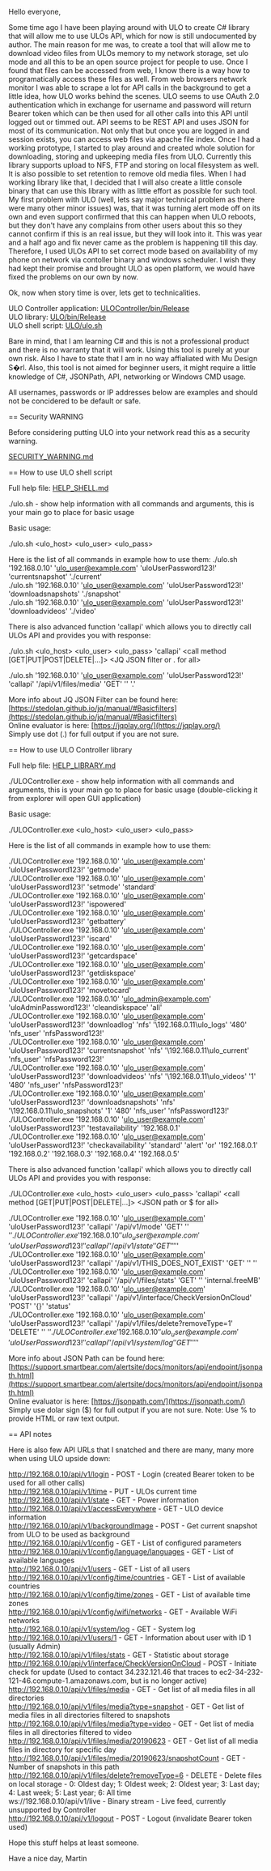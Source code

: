 Hello everyone,

Some time ago I have been playing around with ULO to create C# library that will allow me to use ULOs API, which for now is still undocumented by author. The main reason for me was, to create a tool that will allow me to download video files from ULOs memory to my network storage, set ulo mode and all this to be an open source project for people to use. Once I found that files can be accessed from web, I know there is a way how to programatically access these files as well. From web browsers network monitor I was able to scrape a lot for API calls in the background to get a little idea, how ULO works behind the scenes. ULO seems to use OAuth 2.0 authentication which in exchange for username and password will return Bearer token which can be then used for all other calls into this API until logged out or timmed out. API seems to be REST API and uses JSON for most of its communication. Not only that but once you are logged in and session exists, you can access web files via apache file index. Once I had a working prototype, I started to play around and created whole solution for downloading, storing and upkeeping media files from ULO. Currently this library supports upload to NFS, FTP and storing on local filesystem as well. It is also possible to set retention to remove old media files. When I had working library like that, I decided that I will also create a little console binary that can use this library with as little effort as possible for such tool. My first problem with ULO (well, lets say major technical problem as there were many other minor issues) was, that it was turning alert mode off on its own and even support confirmed that this can happen when ULO reboots, but they don't have any complains from other users about this so they cannot confirm if this is an real issue, but they will look into it. This was year and a half ago and fix never came as the problem is happening till this day. Therefore, I used ULOs API to set correct mode based on availability of my phone on network via contoller binary and windows scheduler. I wish they had kept their promise and brought ULO as open platform, we would have fixed the problems on our own by now.

Ok, now when story time is over, lets get to technicalities.

ULO Controller application: [ULOController/bin/Release](ULOController/bin/Release)  
ULO library: [ULO/bin/Release](ULO/bin/Release)  
ULO shell script: [ULO/ulo.sh](ULO/ulo.sh)  

Bare in mind, that I am learning C# and this is not a professional product and there is no warranty that it will work. Using this tool is purely at your own risk. Also I have to state that I am in no way affialiated with Mu Design S�rl. Also, this tool is not aimed for beginner users, it might require a little knowledge of C#, JSONPath, API, networking or Windows CMD usage.

All usernames, passwords or IP addresses below are examples and should not be concidered to be default or safe.

== Security WARNING

Before considering putting ULO into your network read this as a security warning.

[SECURITY_WARNING.md](SECURITY_WARNING.md)  

== How to use ULO shell script

Full help file: [HELP_SHELL.md](HELP_SHELL.md)  

./ulo.sh - show help information with all commands and arguments, this is your main go to place for basic usage

Basic usage:

./ulo.sh <ulo_host> <ulo_user> <ulo_pass> <action> <arg1> <argN>

Here is the list of all commands in example how to use them:
./ulo.sh '192.168.0.10' 'ulo_user@example.com' 'uloUserPassword123!' 'currentsnapshot' './current'  
./ulo.sh '192.168.0.10' 'ulo_user@example.com' 'uloUserPassword123!' 'downloadsnapshots' './snapshot'  
./ulo.sh '192.168.0.10' 'ulo_user@example.com' 'uloUserPassword123!' 'downloadvideos' './video'  

There is also advanced function 'callapi' which allows you to directly call ULOs API and provides you with response:

./ulo.sh <ulo_host> <ulo_user> <ulo_pass> 'callapi' <API path> <call method [GET|PUT|POST|DELETE|...]> <body this might be needed by API but is undocumented> <JQ JSON filter or . for all>

./ulo.sh '192.168.0.10' 'ulo_user@example.com' 'uloUserPassword123!' 'callapi' '/api/v1/files/media' 'GET' '' '.'

More info about JQ JSON Filter can be found here: [https://stedolan.github.io/jq/manual/#Basicfilters](https://stedolan.github.io/jq/manual/#Basicfilters)  
Online evaluator is here: [https://jqplay.org/](https://jqplay.org/)  
Simply use dot (.) for full output if you are not sure.

== How to use ULO Controller library

Full help file: [HELP_LIBRARY.md](HELP_LIBRARY.md)  

./ULOController.exe - show help information with all commands and arguments, this is your main go to place for basic usage (double-clicking it from explorer will open GUI application)

Basic usage:

./ULOController.exe <ulo_host> <ulo_user> <ulo_pass> <action> <arg1> <argN>

Here is the list of all commands in example how to use them:

./ULOController.exe '192.168.0.10' 'ulo_user@example.com' 'uloUserPassword123!' 'getmode'  
./ULOController.exe '192.168.0.10' 'ulo_user@example.com' 'uloUserPassword123!' 'setmode' 'standard'  
./ULOController.exe '192.168.0.10' 'ulo_user@example.com' 'uloUserPassword123!' 'ispowered'  
./ULOController.exe '192.168.0.10' 'ulo_user@example.com' 'uloUserPassword123!' 'getbattery'  
./ULOController.exe '192.168.0.10' 'ulo_user@example.com' 'uloUserPassword123!' 'iscard'  
./ULOController.exe '192.168.0.10' 'ulo_user@example.com' 'uloUserPassword123!' 'getcardspace'  
./ULOController.exe '192.168.0.10' 'ulo_user@example.com' 'uloUserPassword123!' 'getdiskspace'  
./ULOController.exe '192.168.0.10' 'ulo_user@example.com' 'uloUserPassword123!' 'movetocard'  
./ULOController.exe '192.168.0.10' 'ulo_admin@example.com' 'uloAdminPassword123!' 'cleandiskspace' 'all'  
./ULOController.exe '192.168.0.10' 'ulo_user@example.com' 'uloUserPassword123!' 'downloadlog' 'nfs' '\\192.168.0.11\ulo\_logs' '480' 'nfs_user' 'nfsPassword123!'  
./ULOController.exe '192.168.0.10' 'ulo_user@example.com' 'uloUserPassword123!' 'currentsnapshot' 'nfs' '\\192.168.0.11\ulo\_current' 'nfs_user' 'nfsPassword123!'  
./ULOController.exe '192.168.0.10' 'ulo_user@example.com' 'uloUserPassword123!' 'downloadvideos' 'nfs' '\\192.168.0.11\ulo\_videos' '1' '480' 'nfs_user' 'nfsPassword123!'  
./ULOController.exe '192.168.0.10' 'ulo_user@example.com' 'uloUserPassword123!' 'downloadsnapshots' 'nfs' '\\192.168.0.11\ulo\_snapshots' '1' '480' 'nfs_user' 'nfsPassword123!'  
./ULOController.exe '192.168.0.10' 'ulo_user@example.com' 'uloUserPassword123!' 'testavailability' '192.168.0.1'  
./ULOController.exe '192.168.0.10' 'ulo_user@example.com' 'uloUserPassword123!' 'checkavailability' 'standard' 'alert' 'or' '192.168.0.1' '192.168.0.2' '192.168.0.3' '192.168.0.4' '192.168.0.5'  

There is also advanced function 'callapi' which allows you to directly call ULOs API and provides you with response:

./ULOController.exe <ulo_host> <ulo_user> <ulo_pass> 'callapi' <API path> <call method [GET|PUT|POST|DELETE|...]> <body this might be needed by API but is undocumented> <JSON path or $ for all>

./ULOController.exe '192.168.0.10' 'ulo_user@example.com' 'uloUserPassword123!' 'callapi' '/api/v1/mode' 'GET' '' '$'  
./ULOController.exe '192.168.0.10' 'ulo_user@example.com' 'uloUserPassword123!' 'callapi' '/api/v1/state' 'GET' '' '$'  
./ULOController.exe '192.168.0.10' 'ulo_user@example.com' 'uloUserPassword123!' 'callapi' '/api/v1/THIS_DOES_NOT_EXIST' 'GET' '' ''  
./ULOController.exe '192.168.0.10' 'ulo_user@example.com' 'uloUserPassword123!' 'callapi' '/api/v1/files/stats' 'GET' '' 'internal.freeMB'  
./ULOController.exe '192.168.0.10' 'ulo_user@example.com' 'uloUserPassword123!' 'callapi' '/api/v1/interface/CheckVersionOnCloud' 'POST' '{}' 'status'  
./ULOController.exe '192.168.0.10' 'ulo_user@example.com' 'uloUserPassword123!' 'callapi' '/api/v1/files/delete?removeType=1' 'DELETE' '' '$'  
./ULOController.exe '192.168.0.10' 'ulo_user@example.com' 'uloUserPassword123!' 'callapi' '/api/v1/system/log' 'GET' '' '$'  

More info about JSON Path can be found here: [https://support.smartbear.com/alertsite/docs/monitors/api/endpoint/jsonpath.html](https://support.smartbear.com/alertsite/docs/monitors/api/endpoint/jsonpath.html)  
Online evaluator is here: [https://jsonpath.com/](https://jsonpath.com/)  
Simply use dolar sign ($) for full output if you are not sure.
Note: Use % to provide HTML or raw text output.

== API notes

Here is also few API URLs that I snatched and there are many, many more when using ULO upside down:

http://192.168.0.10/api/v1/login - POST - Login (created Bearer token to be used for all other calls)  
http://192.168.0.10/api/v1/time - PUT - ULOs current time  
http://192.168.0.10/api/v1/state - GET - Power information  
http://192.168.0.10/api/v1/accessEverywhere - GET - ULO device information  
http://192.168.0.10/api/v1/backgroundImage - POST - Get current snapshot from ULO to be used as background  
http://192.168.0.10/api/v1/config - GET - List of configured parameters  
http://192.168.0.10/api/v1/config/language/languages - GET - List of available languages  
http://192.168.0.10/api/v1/users - GET - List of all users  
http://192.168.0.10/api/v1/config/time/countries - GET - List of available countries  
http://192.168.0.10/api/v1/config/time/zones - GET - List of available time zones  
http://192.168.0.10/api/v1/config/wifi/networks - GET - Available WiFi networks  
http://192.168.0.10/api/v1/system/log - GET - System log  
http://192.168.0.10/api/v1/users/1 - GET - Information about user with ID 1 (usually Admin)  
http://192.168.0.10/api/v1/files/stats - GET - Statistic about storage  
http://192.168.0.10/api/v1/interface/CheckVersionOnCloud - POST - Initiate check for update (Used to contact 34.232.121.46 that traces to ec2-34-232-121-46.compute-1.amazonaws.com, but is no longer active)  
http://192.168.0.10/api/v1/files/media - GET - Get list of all media files in all directories  
http://192.168.0.10/api/v1/files/media?type=snapshot - GET - Get list of media files in all directories filtered to snapshots  
http://192.168.0.10/api/v1/files/media?type=video - GET - Get list of media files in all directories filtered to video  
http://192.168.0.10/api/v1/files/media/20190623 - GET - Get list of all media files in directory for specific day  
http://192.168.0.10/api/v1/files/media/20190623/snapshotCount - GET - Number of snapshots in this path  
http://192.168.0.10/api/v1/files/delete?removeType=6 - DELETE - Delete files on local storage - 0: Oldest day; 1: Oldest week; 2: Oldest year; 3: Last day; 4: Last week; 5: Last year; 6: All time  
ws://192.168.0.10/api/v1/live - Binary stream - Live feed, currently unsupported by Controller  
http://192.168.0.10/api/v1/logout - POST - Logout (invalidate Bearer token used)  

Hope this stuff helps at least someone.

Have a nice day,
Martin